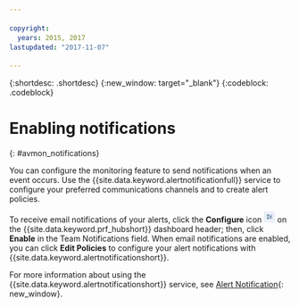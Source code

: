 ```yaml
---

copyright:
  years: 2015, 2017
lastupdated: "2017-11-07"

---
```


{:shortdesc: .shortdesc}
{:new_window: target="_blank"}
{:codeblock: .codeblock}


# Enabling notifications
{: #avmon_notifications}

You can configure the monitoring feature to send notifications when an event occurs. Use the {{site.data.keyword.alertnotificationfull}} service to configure your preferred communications channels and to create alert policies.

To receive email notifications of your alerts, click the **Configure** icon ![Configure icon](images/config_icn_white_smll.jpg) on the {{site.data.keyword.prf_hubshort}} dashboard header; then, click **Enable** in the Team Notifications field. When email notifications are enabled, you can click **Edit Policies** to configure your alert notifications with {{site.data.keyword.alertnotificationshort}}.

For more information about using the {{site.data.keyword.alertnotificationshort}} service, see [Alert Notification](../AlertNotification/index.html "(Opens in a new tab or window)"){: new_window}.
